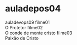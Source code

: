 # auladepos04
auladevops09
filme01<br>O Protetor
filme02<br>O conde de monte cristo
filme03<br>Paixão de Cristo
